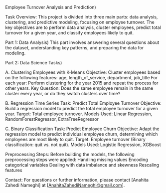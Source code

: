 Employee Turnover Analysis and Prediction)

Task Overview: This project is divided into three main parts: data analysis, clustering, and predictive modeling, focusing on employee turnover. The key objectives are to 
perform data analysis, cluster employees, predict total turnover for a given year, and classify employees likely to quit.

Part 1: 
Data Analysis) This part involves answering several questions about the dataset, understanding key patterns, and preparing the data for modeling.

Part 2: 
Data Science Tasks)

A. Clustering Employees with K-Means
Objective: Cluster employees based on the following features: age, length_of_service, department, job_title For each year: Perform clustering for the year 2015 and repeat the 
process for other years. 
Key Question: Does the same employee remain in the same cluster every year, or do they switch clusters over time?

B. Regression Time Series Task: Predict Total Employee Turnover 
Objective: Build a regression model to predict the total employee turnover for a given year. 
Target: Total employee turnover. 
Models Used: Linear Regression, RandomForestRegressor, ExtraTreeRegressor

C. Binary Classification Task: Predict Employee Churn 
Objective: Adapt the regression model to predict individual employee churn, determining which employees are most likely to quit. 
Target: Employee turnover (Binary classification: quit vs. not quit). 
Models Used: Logistic Regression, XGBoost

Preprocessing Steps: 
Before building the models, the following preprocessing steps were applied:
Handling missing values 
Encoding categorical variables 
Dealing with data imbalance and skewness 
Rescaling features

Contact:
For questions or further information, please contact [Anahita Zahedi Nameghi] at [AnahitaZahediNameghi@gmail.com].

